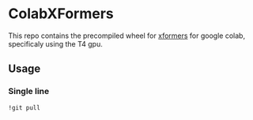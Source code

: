 # ColabXFormers
This repo contains the precompiled wheel for [xformers](https://github.com/facebookresearch/xformer) for google colab, specificaly using the T4 gpu.

## Usage
### Single line
``` 
!git pull
```